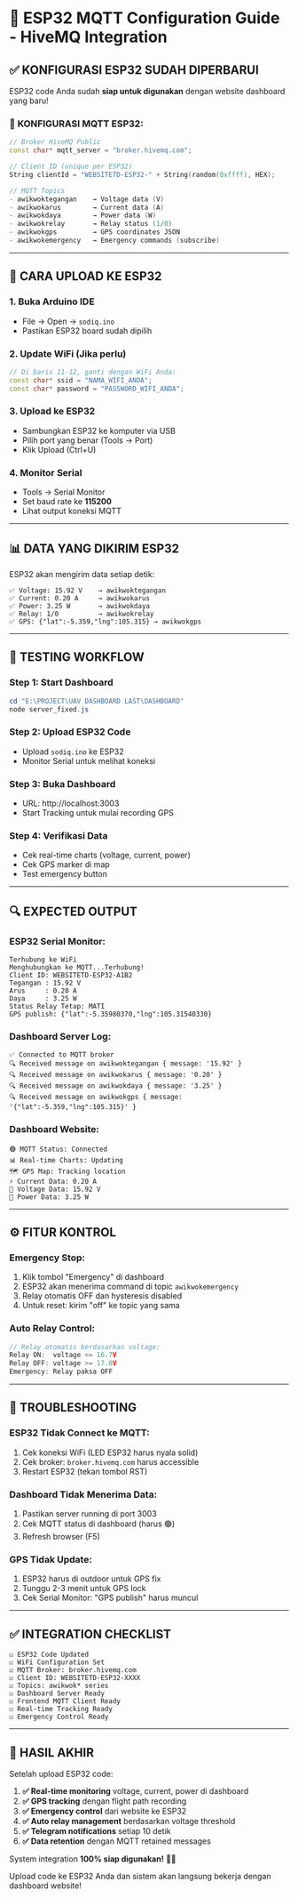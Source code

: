 # 🚁 ESP32 MQTT Configuration Guide - HiveMQ Integration

## ✅ KONFIGURASI ESP32 SUDAH DIPERBARUI

ESP32 code Anda sudah **siap untuk digunakan** dengan website dashboard yang baru! 

### 📡 **KONFIGURASI MQTT ESP32:**

```cpp
// Broker HiveMQ Public
const char* mqtt_server = "broker.hivemq.com";

// Client ID (unique per ESP32)
String clientId = "WEBSITETD-ESP32-" + String(random(0xffff), HEX);

// MQTT Topics
- awikwoktegangan    → Voltage data (V)
- awikwokarus        → Current data (A)  
- awikwokdaya        → Power data (W)
- awikwokrelay       → Relay status (1/0)
- awikwokgps         → GPS coordinates JSON
- awikwokemergency   → Emergency commands (subscribe)
```

---

## 🔧 **CARA UPLOAD KE ESP32**

### **1. Buka Arduino IDE**
- File → Open → `sodiq.ino`
- Pastikan ESP32 board sudah dipilih

### **2. Update WiFi (Jika perlu)**
```cpp
// Di baris 11-12, ganti dengan WiFi Anda:
const char* ssid = "NAMA_WIFI_ANDA";
const char* password = "PASSWORD_WIFI_ANDA";
```

### **3. Upload ke ESP32**
- Sambungkan ESP32 ke komputer via USB
- Pilih port yang benar (Tools → Port)
- Klik Upload (Ctrl+U)

### **4. Monitor Serial**
- Tools → Serial Monitor
- Set baud rate ke **115200**
- Lihat output koneksi MQTT

---

## 📊 **DATA YANG DIKIRIM ESP32**

ESP32 akan mengirim data setiap detik:

```
✅ Voltage: 15.92 V    → awikwoktegangan
✅ Current: 0.20 A     → awikwokarus  
✅ Power: 3.25 W       → awikwokdaya
✅ Relay: 1/0          → awikwokrelay
✅ GPS: {"lat":-5.359,"lng":105.315} → awikwokgps
```

---

## 🚀 **TESTING WORKFLOW**

### **Step 1: Start Dashboard**
```powershell
cd "E:\PROJECT\UAV DASHBOARD LAST\DASHBOARD"
node server_fixed.js
```

### **Step 2: Upload ESP32 Code**
- Upload `sodiq.ino` ke ESP32
- Monitor Serial untuk melihat koneksi

### **Step 3: Buka Dashboard**  
- URL: http://localhost:3003
- Start Tracking untuk mulai recording GPS

### **Step 4: Verifikasi Data**
- Cek real-time charts (voltage, current, power)
- Cek GPS marker di map
- Test emergency button

---

## 🔍 **EXPECTED OUTPUT**

### **ESP32 Serial Monitor:**
```
Terhubung ke WiFi
Menghubungkan ke MQTT...Terhubung!
Client ID: WEBSITETD-ESP32-A1B2
Tegangan : 15.92 V
Arus     : 0.20 A
Daya     : 3.25 W
Status Relay Tetap: MATI
GPS publish: {"lat":-5.35980370,"lng":105.31540330}
```

### **Dashboard Server Log:**
```
✅ Connected to MQTT broker
🔍 Received message on awikwoktegangan { message: '15.92' }
🔍 Received message on awikwokarus { message: '0.20' }
🔍 Received message on awikwokdaya { message: '3.25' }
🔍 Received message on awikwokgps { message: '{"lat":-5.359,"lng":105.315}' }
```

### **Dashboard Website:**
```
🟢 MQTT Status: Connected
📊 Real-time Charts: Updating
🗺️ GPS Map: Tracking location
⚡ Current Data: 0.20 A
🔋 Voltage Data: 15.92 V
🔌 Power Data: 3.25 W
```

---

## ⚙️ **FITUR KONTROL**

### **Emergency Stop:**
1. Klik tombol "Emergency" di dashboard
2. ESP32 akan menerima command di topic `awikwokemergency`
3. Relay otomatis OFF dan hysteresis disabled
4. Untuk reset: kirim "off" ke topic yang sama

### **Auto Relay Control:**
```cpp
// Relay otomatis berdasarkan voltage:
Relay ON:  voltage <= 16.7V  
Relay OFF: voltage >= 17.0V
Emergency: Relay paksa OFF
```

---

## 🔧 **TROUBLESHOOTING**

### **ESP32 Tidak Connect ke MQTT:**
1. Cek koneksi WiFi (LED ESP32 harus nyala solid)
2. Cek broker: `broker.hivemq.com` harus accessible
3. Restart ESP32 (tekan tombol RST)

### **Dashboard Tidak Menerima Data:**  
1. Pastikan server running di port 3003
2. Cek MQTT status di dashboard (harus 🟢)
3. Refresh browser (F5)

### **GPS Tidak Update:**
1. ESP32 harus di outdoor untuk GPS fix
2. Tunggu 2-3 menit untuk GPS lock
3. Cek Serial Monitor: "GPS publish" harus muncul

---

## ✅ **INTEGRATION CHECKLIST**

```
☑️ ESP32 Code Updated
☑️ WiFi Configuration Set  
☑️ MQTT Broker: broker.hivemq.com
☑️ Client ID: WEBSITETD-ESP32-XXXX
☑️ Topics: awikwok* series
☑️ Dashboard Server Ready
☑️ Frontend MQTT Client Ready
☑️ Real-time Tracking Ready
☑️ Emergency Control Ready
```

---

## 🎯 **HASIL AKHIR**

Setelah upload ESP32 code:

1. **✅ Real-time monitoring** voltage, current, power di dashboard
2. **✅ GPS tracking** dengan flight path recording  
3. **✅ Emergency control** dari website ke ESP32
4. **✅ Auto relay management** berdasarkan voltage threshold
5. **✅ Telegram notifications** setiap 10 detik
6. **✅ Data retention** dengan MQTT retained messages

System integration **100% siap digunakan!** 🚁✨

Upload code ke ESP32 Anda dan sistem akan langsung bekerja dengan dashboard website!
